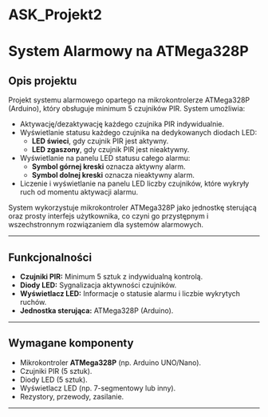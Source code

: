 # ASK_Projekt2

# System Alarmowy na ATMega328P

## Opis projektu

Projekt systemu alarmowego opartego na mikrokontrolerze ATMega328P (Arduino), który obsługuje minimum 5 czujników PIR. System umożliwia:

- Aktywację/dezaktywację każdego czujnika PIR indywidualnie.
- Wyświetlanie statusu każdego czujnika na dedykowanych diodach LED:  
  - **LED świeci**, gdy czujnik PIR jest aktywny.  
  - **LED zgaszony**, gdy czujnik PIR jest nieaktywny.
- Wyświetlanie na panelu LED statusu całego alarmu:  
  - **Symbol górnej kreski** oznacza aktywny alarm.  
  - **Symbol dolnej kreski** oznacza nieaktywny alarm.
- Liczenie i wyświetlanie na panelu LED liczby czujników, które wykryły ruch od momentu aktywacji alarmu.

System wykorzystuje mikrokontroler ATMega328P jako jednostkę sterującą oraz prosty interfejs użytkownika, co czyni go przystępnym i wszechstronnym rozwiązaniem dla systemów alarmowych.

---

## Funkcjonalności

- **Czujniki PIR:** Minimum 5 sztuk z indywidualną kontrolą.
- **Diody LED:** Sygnalizacja aktywności czujników.
- **Wyświetlacz LED:** Informacje o statusie alarmu i liczbie wykrytych ruchów.
- **Jednostka sterująca:** ATMega328P (Arduino).

---

## Wymagane komponenty

- Mikrokontroler **ATMega328P** (np. Arduino UNO/Nano).
- Czujniki PIR (5 sztuk).
- Diody LED (5 sztuk).
- Wyświetlacz LED (np. 7-segmentowy lub inny).
- Rezystory, przewody, zasilanie.

---
